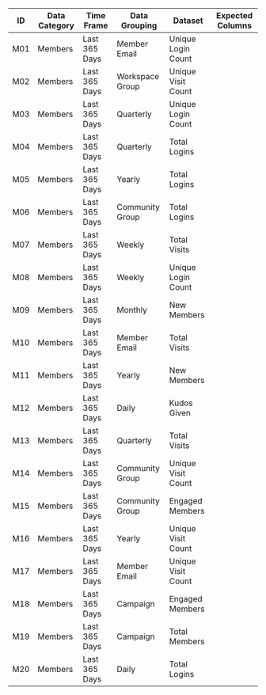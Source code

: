| ID  | Data Category | Time Frame    | Data Grouping   | Dataset            | Expected Columns |
|-----|---------------|---------------|-----------------|--------------------|------------------|
| M01 | Members       | Last 365 Days | Member Email    | Unique Login Count |                  |
| M02 | Members       | Last 365 Days | Workspace Group | Unique Visit Count |                  |
| M03 | Members       | Last 365 Days | Quarterly       | Unique Login Count |                  |
| M04 | Members       | Last 365 Days | Quarterly       | Total Logins       |                  |
| M05 | Members       | Last 365 Days | Yearly          | Total Logins       |                  |
| M06 | Members       | Last 365 Days | Community Group | Total Logins       |                  |
| M07 | Members       | Last 365 Days | Weekly          | Total Visits       |                  |
| M08 | Members       | Last 365 Days | Weekly          | Unique Login Count |                  |
| M09 | Members       | Last 365 Days | Monthly         | New Members        |                  |
| M10 | Members       | Last 365 Days | Member Email    | Total Visits       |                  |
| M11 | Members       | Last 365 Days | Yearly          | New Members        |                  |
| M12 | Members       | Last 365 Days | Daily           | Kudos Given        |                  |
| M13 | Members       | Last 365 Days | Quarterly       | Total Visits       |                  |
| M14 | Members       | Last 365 Days | Community Group | Unique Visit Count |                  |
| M15 | Members       | Last 365 Days | Community Group | Engaged Members    |                  |
| M16 | Members       | Last 365 Days | Yearly          | Unique Visit Count |                  |
| M17 | Members       | Last 365 Days | Member Email    | Unique Visit Count |                  |
| M18 | Members       | Last 365 Days | Campaign        | Engaged Members    |                  |
| M19 | Members       | Last 365 Days | Campaign        | Total Members      |                  |
| M20 | Members       | Last 365 Days | Daily           | Total Logins       |                  |
